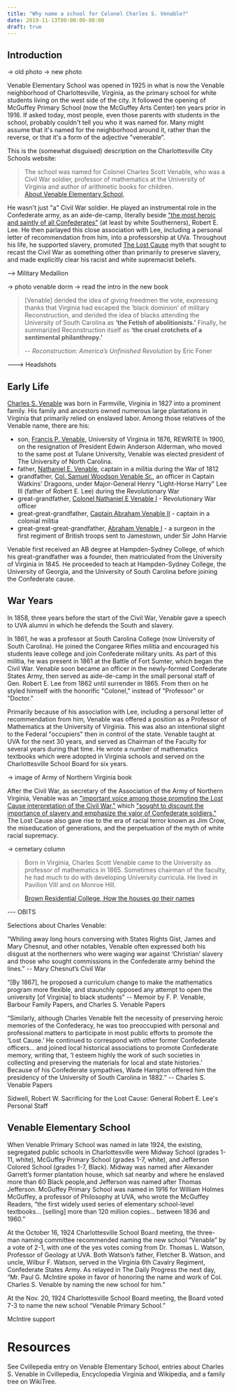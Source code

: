 ```yaml
---
title: "Why name a school for Colonel Charles S. Venable?"
date: 2019-11-13T00:00:00-00:00
draft: true
---
```


## Introduction

-> old photo
-> new photo

Venable Elementary School was opened in 1925 in what is now the Venable neighborhood of Charlottesville, Virginia, as the primary school for white students living on the west side of the city. It followed the opening of McGuffey Primary School (now the McGuffey Arts Center) ten years prior in 1916. If asked today, most people, even those parents with students in the school, probably couldn't tell you who it was named for.  Many might assume that it's named for the neighborhood around it, rather than the reverse, or that it's a form of the adjective "venerable".  

This is the (somewhat disguised) description on the Charlottesville City Schools website:

> The school was named for Colonel Charles Scott Venable, who was a Civil War soldier, professor of mathematics at the University of Virginia and author of arithmetic books for children.  
> [About Venable Elementary School](http://charlottesvilleschools.org/venable/us), 

He wasn't just "a" Civil War soldier. He played an instrumental role in the Confederate army, as an aide-de-camp, literally beside ["the most heroic and saintly of all Confederates"](https://www.encyclopediavirginia.org/lost_cause_the#its1) (at least by white Southerners), Robert E. Lee.  He then parlayed this close association with Lee, including a personal letter of recommendation from him, into a professorship at UVa.  Throughout his life, he supported slavery, promoted [The Lost Cause](https://www.encyclopediavirginia.org/lost_cause_the) myth that sought to recast the Civil War as something other than primarily to preserve slavery, and made explicitly clear his racist and white supremacist beliefs.

--> Military Medallion

-> photo venable dorm
-> read the intro in the new book


>[Venable] derided the idea of giving freedmen the vote, expressing thanks that Virginia had escaped the ‘black dominion’ of military Reconstruction, and derided the idea of blacks attending the University of South Carolina as **‘the Fetish of abolitionists.’** Finally, he summarized Reconstruction itself as **‘the cruel crotchets of a sentimental philanthropy.’**  
>  
> -- *Reconstruction: America’s Unfinished Revolution* by Eric Foner 

---> Headshots

## Early Life 

[Charles S. Venable](https://www.encyclopediavirginia.org/Venable_Charles_S_1827-1900) was born in Farmville, Virginia in 1827 into a prominent family.  His family and ancestors owned numerous large plantations in Virginia that primarily relied on enslaved labor.  Among those relatives of the Venable name, there are his:

* son, [Francis P. Venable](https://www.wikitree.com/wiki/Venable-362), University of Virginia in 1876, REWRITE In 1900, on the resignation of President Edwin Anderson Alderman, who moved to the same post at Tulane University, Venable was elected president of The University of North Carolina.
* father, [Nathaniel E. Venable](https://www.wikitree.com/wiki/Venable-9), captain in a militia during the War of 1812
* grandfather, [Col. Samuel Woodson Venable Sr.](https://www.wikitree.com/wiki/Venable-3), an officer in Captain Watkins' Dragoons, under Major-General Henry "Light-Horse Harry" Lee III (father of Robert E. Lee) during the Revolutionary War
* great-grandfather, [Colonel Nathaniel E Venable I](https://www.wikitree.com/wiki/Venable-50) - Revolutionary War officer
* great-great-grandfather, [Captain Abraham Venable II](https://www.wikitree.com/wiki/Venable-46) - captain in a colonial militia
* great-great-great-grandfather, [Abraham Venable I](https://www.wikitree.com/wiki/Venable-45) - a surgeon in the first regiment of British troops sent to Jamestown, under Sir John Harvie

Venable first received an AB degree at Hampden-Sydney College, of which his great-grandfather was a founder, then matriculated from the University of Virginia in 1845. He proceeded to teach at Hampden-Sydney College, the University of Georgia, and the University of South Carolina before joining the Confederate cause. 

## War Years

In 1858, three years before the start of the Civil War, Venable gave a speech to UVA alumni in which he defends the South and slavery. 

In 1861, he was a professor at South Carolina College (now University of South Carolina).  He joined the Congaree Rifles militia and encouraged his students leave college and join Confederate military units. As part of this militia, he was present in 1861 at the Battle of Fort Sumter, which began the Civil War.  Venable soon became an officer in the newly-formed Confederate States Army, then served as aide-de-camp in the small personal staff of Gen. Robert E. Lee from 1862 until surrender in 1865. From then on he styled himself with the honorific "Colonel," instead of "Professor" or "Doctor."

Primarily because of his association with Lee, including a personal letter of recommendation from him, Venable was offered a position as a Professor of Mathematics at the University of Virginia. This was also an intentional slight to the Federal "occupiers" then in control of the state. Venable taught at UVA for the next 30 years, and served as Chairman of the Faculty for several years during that time. He wrote a number of mathematics textbooks which were adopted in Virginia schools and served on the Charlottesville School Board for six years. 

-> image of Army of Northern Virginia book

After the Civil War, as secretary of the Association of the Army of Northern Virginia, Venable was an ["important voice among those promoting the Lost Cause interpretation of the Civil War,"](https://www.encyclopediavirginia.org/Venable_Charles_S_1827-1900) which ["sought to discount the importance of slavery and emphasize the valor of Confederate soldiers."](https://www.encyclopediavirginia.org/Venable_Charles_S_1827-1900) The Lost Cause also gave rise to the era of racial terror known as Jim Crow, the miseducation of generations, and the perpetuation of the myth of white racial supremacy. 

-> cemetary column


>Born in Virginia, Charles Scott Venable came to the University as professor of mathematics in 1865. Sometimes chairman of the faculty, he had much to do with developing University curricula. He lived in Pavilion VIII and on Monroe Hill.  
>  
>[Brown Residential College, How the houses go their names](https://housing.virginia.edu/area/1206)

--- OBITS

Selections about Charles Venable:

“Whiling away long hours conversing with States Rights Gist, James and Mary Chesnut, and other notables, Venable often expressed both his disgust at the northerners who were waging war against ‘Christian’ slavery and those who sought commissions in the Confederate army behind the lines.” -- Mary Chesnut’s Civil War 

“[By 1867], he proposed a curriculum change to make the mathematics program more flexible, and staunchly opposed any attempt to open the university [of Virginia] to black students” -- Memoir by F. P. Venable, Barbour Family Papers, and Charles S. Venable Papers

“Similarly, although Charles Venable felt the necessity of preserving heroic memories of the Confederacy, he was too preoccupied with personal and professional matters to participate in most public efforts to promote the ‘Lost Cause.’ He continued to correspond with other former Confederate officers... and joined local historical associations to promote Confederate memory, writing that, ‘I esteem highly the work of such societies in collecting and preserving the materials for local and state histories.’ Because of his Confederate sympathies, Wade Hampton offered him the presidency of the University of South Carolina in 1882.” -- Charles S. Venable Papers


 Sidwell, Robert W. Sacrificing for the Lost Cause: General Robert E. Lee's Personal Staff



## Venable Elementary School

When Venable Primary School was named in late 1924, the existing, segregated public schools in Charlottesville were Midway School (grades 1-11, white), McGuffey Primary School (grades 1-7, white), and Jefferson Colored School (grades 1-7, Black). Midway was named after Alexander Garrett’s former plantation house, which sat nearby and where he enslaved more than 60 Black people,and Jefferson was named after Thomas Jefferson. McGuffey Primary School was named in 1916 for William Holmes McGuffey, a professor of Philosophy at UVA, who wrote the McGuffey Readers, “the first widely used series of elementary school-level textbooks... [selling] more than 120 million copies... between 1836 and 1960.”

At the October 16, 1924 Charlottesville School Board meeting, the three-man naming committee recommended naming the new school “Venable” by a vote of 2-1, with one of the yes votes coming from Dr. Thomas L. Watson, Professor of Geology at UVA. Both Watson’s father, Fletcher B. Watson, and uncle, Wilbur F. Watson, served in the Virginia 6th Cavalry Regiment, Confederate States Army. As relayed in The Daily Progress the next day, “Mr. Paul G. McIntire spoke in favor of honoring the name and work of Col. Charles S. Venable by naming the new school for him.”

At the Nov. 20, 1924 Charlottesville School Board meeting, the Board voted 7-3 to name the new school “Venable Primary School.”

McIntire support

# Resources


See Cvillepedia entry on Venable Elementary School, entries about Charles S. Venable in Cvillepedia, Encyclopedia Virginia and Wikipedia, and a family tree on WikiTree.